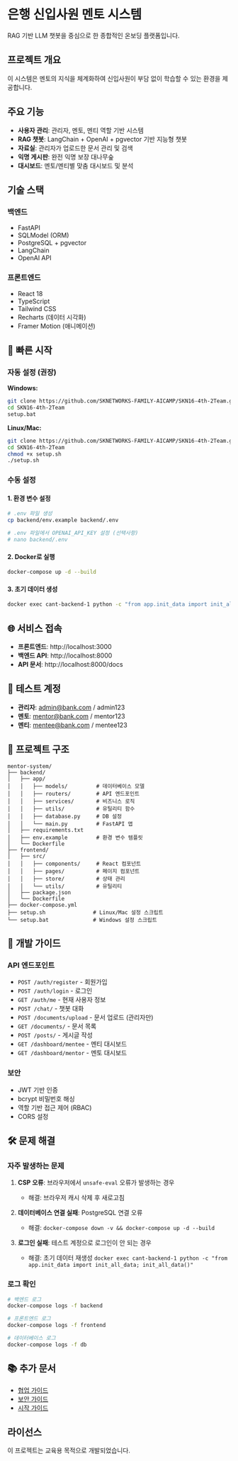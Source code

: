 # 은행 신입사원 멘토 시스템

RAG 기반 LLM 챗봇을 중심으로 한 종합적인 온보딩 플랫폼입니다.

## 프로젝트 개요

이 시스템은 멘토의 지식을 체계화하여 신입사원이 부담 없이 학습할 수 있는 환경을 제공합니다.

## 주요 기능

- **사용자 관리**: 관리자, 멘토, 멘티 역할 기반 시스템
- **RAG 챗봇**: LangChain + OpenAI + pgvector 기반 지능형 챗봇
- **자료실**: 관리자가 업로드한 문서 관리 및 검색
- **익명 게시판**: 완전 익명 보장 대나무숲
- **대시보드**: 멘토/멘티별 맞춤 대시보드 및 분석

## 기술 스택

### 백엔드
- FastAPI
- SQLModel (ORM)
- PostgreSQL + pgvector
- LangChain
- OpenAI API

### 프론트엔드
- React 18
- TypeScript
- Tailwind CSS
- Recharts (데이터 시각화)
- Framer Motion (애니메이션)

## 🚀 빠른 시작

### 자동 설정 (권장)

**Windows:**
```bash
git clone https://github.com/SKNETWORKS-FAMILY-AICAMP/SKN16-4th-2Team.git
cd SKN16-4th-2Team
setup.bat
```

**Linux/Mac:**
```bash
git clone https://github.com/SKNETWORKS-FAMILY-AICAMP/SKN16-4th-2Team.git
cd SKN16-4th-2Team
chmod +x setup.sh
./setup.sh
```

### 수동 설정

#### 1. 환경 변수 설정
```bash
# .env 파일 생성
cp backend/env.example backend/.env

# .env 파일에서 OPENAI_API_KEY 설정 (선택사항)
# nano backend/.env
```

#### 2. Docker로 실행
```bash
docker-compose up -d --build
```

#### 3. 초기 데이터 생성
```bash
docker exec cant-backend-1 python -c "from app.init_data import init_all_data; init_all_data()"
```

## 🌐 서비스 접속

- **프론트엔드**: http://localhost:3000
- **백엔드 API**: http://localhost:8000
- **API 문서**: http://localhost:8000/docs

## 🔑 테스트 계정

- **관리자**: admin@bank.com / admin123
- **멘토**: mentor@bank.com / mentor123
- **멘티**: mentee@bank.com / mentee123

## 📁 프로젝트 구조

```
mentor-system/
├── backend/
│   ├── app/
│   │   ├── models/         # 데이터베이스 모델
│   │   ├── routers/        # API 엔드포인트
│   │   ├── services/       # 비즈니스 로직
│   │   ├── utils/          # 유틸리티 함수
│   │   ├── database.py     # DB 설정
│   │   └── main.py         # FastAPI 앱
│   ├── requirements.txt
│   ├── env.example         # 환경 변수 템플릿
│   └── Dockerfile
├── frontend/
│   ├── src/
│   │   ├── components/     # React 컴포넌트
│   │   ├── pages/          # 페이지 컴포넌트
│   │   ├── store/          # 상태 관리
│   │   └── utils/          # 유틸리티
│   ├── package.json
│   └── Dockerfile
├── docker-compose.yml
├── setup.sh               # Linux/Mac 설정 스크립트
└── setup.bat              # Windows 설정 스크립트
```

## 🔧 개발 가이드

### API 엔드포인트

- `POST /auth/register` - 회원가입
- `POST /auth/login` - 로그인
- `GET /auth/me` - 현재 사용자 정보
- `POST /chat/` - 챗봇 대화
- `POST /documents/upload` - 문서 업로드 (관리자만)
- `GET /documents/` - 문서 목록
- `POST /posts/` - 게시글 작성
- `GET /dashboard/mentee` - 멘티 대시보드
- `GET /dashboard/mentor` - 멘토 대시보드

### 보안

- JWT 기반 인증
- bcrypt 비밀번호 해싱
- 역할 기반 접근 제어 (RBAC)
- CORS 설정

## 🛠️ 문제 해결

### 자주 발생하는 문제

1. **CSP 오류**: 브라우저에서 `unsafe-eval` 오류가 발생하는 경우
   - 해결: 브라우저 캐시 삭제 후 새로고침

2. **데이터베이스 연결 실패**: PostgreSQL 연결 오류
   - 해결: `docker-compose down -v && docker-compose up -d --build`

3. **로그인 실패**: 테스트 계정으로 로그인이 안 되는 경우
   - 해결: 초기 데이터 재생성 `docker exec cant-backend-1 python -c "from app.init_data import init_all_data; init_all_data()"`

### 로그 확인

```bash
# 백엔드 로그
docker-compose logs -f backend

# 프론트엔드 로그
docker-compose logs -f frontend

# 데이터베이스 로그
docker-compose logs -f db
```

## 📚 추가 문서

- [협업 가이드](./GIT_COLLABORATION_GUIDE.md)
- [보안 가이드](./SECURITY.md)
- [시작 가이드](./START_HERE.md)

## 라이선스

이 프로젝트는 교육용 목적으로 개발되었습니다.
